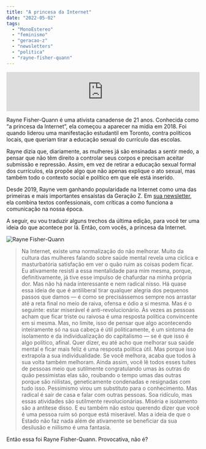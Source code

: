```yaml
---
title: "A princesa da Internet"
date: "2022-05-02"
tags: 
  - "MonoEstereo"
  - "feminismo"
  - "geracao-z"
  - "newsletters"
  - "politica"
  - "rayne-fisher-quann"
---
```


<iframe src="https://anchor.fm/monoestereo/embed/episodes/A-princesa-da-Internet-e1ht4gr" height="102px" width="100%" frameborder="0" scrolling="no"></iframe>

Rayne Fisher-Quann é uma ativista canadense de 21 anos. Conhecida como “a princesa da Internet”, ela começou a aparecer na mídia em 2018. Foi quando liderou uma manifestação estudantil em Toronto, contra políticos locais, que queriam tirar a educação sexual do currículo das escolas.

Rayne dizia que, diariamente, as mulheres já são ensinadas a sentir medo, a pensar que não têm direito a controlar seus corpos e precisam aceitar submissão e repressão. Assim, em vez de retirar a educação sexual formal dos currículos, ela propõe algo que não apenas explique o ato sexual, mas também todo o contexto social e político em que ele está inserido.

Desde 2019, Rayne vem ganhando popularidade na Internet como uma das primeiras e mais importantes ensaístas da Geração Z. Em [sua newsletter](https://internetprincess.substack.com/p/manic-pixie-dream-world), ela combina textos confessionais, com críticas a como funciona a comunicação na nossa época.

A seguir, eu vou traduzir alguns trechos da última edição, para você ter uma ideia do que acontece por lá. Então, com vocês, a princesa da Internet.

![Rayne Fisher-Quann](https://eduf.me/wp-content/uploads/2022/04/rayne-1.webp)

> Na Internet, existe uma normalização do não melhorar. Muito da cultura das mulheres falando sobre saúde mental revela uma cíclica e masturbatória satisfação em ver o quão ruim as coisas podem ficar. Eu ativamente resisti a essa mentalidade para mim mesma, porque, definitivamente, já tive esse impulso de chafurdar na minha própria dor. Mas não há nada interessante e nem radical nisso. Há quase essa ideia de que é antiliberal tirar qualquer alegria dos pequenos passos que damos — é como se precisássemos sempre nos arrastar até a reta final no meio de raiva, ofensa e ódio a si mesma. Mas é o seguinte: estar miserável é anti-revolucionário. Às vezes as pessoas acham que ficar triste ou raivosa é uma resposta política convincente em si mesma. Mas, no limite, isso de pensar que algo acontecendo inteiramente só na sua cabeça é útil politicamente, é um sintoma de isolamento e da individualização do capitalismo — se é que isso é algo político, afinal. Quer dizer, eu até acho que melhorar sua saúde mental e ficar mais feliz é uma resposta política útil. Mas porque isso extrapola a sua individualidade. Se você melhora, acaba que todos à sua volta também melhoram. Ainda assim, você lê todos esses tuítes de pessoas meio que sutilmente congratulando umas às outras do quão pessimistas elas são, roubando o tempo umas das outras porque são niilistas, geneticamente condenadas e resignadas com tudo isso. Pessimismo virou um substituto para o conhecimento. Mas radical é sair de casa e falar com outras pessoas. Soa ridículo, mas essas atividades são sutilmente revolucionárias. Miséria e isolamento são a antítese disso. E eu também não estou querendo dizer que você é uma pessoa ruim só porque está miserável. Mas a ideia de que o Estado não faz nada além de ativamente se beneficiar da sua desilusão e niilismo é uma fantasia.

Então essa foi Rayne Fisher-Quann. Provocativa, não é?
